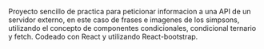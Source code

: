 Proyecto sencillo de practica para peticionar informacion a una API de un servidor externo, en este caso de frases e imagenes de los simpsons, utilizando el concepto de componentes condicionales, condicional ternario y fetch. 
Codeado con React y utilizando React-bootstrap.
